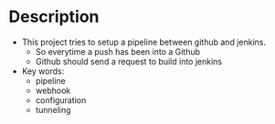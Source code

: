 # Description

- This project tries to setup a pipeline between github and jenkins.
  - So everytime a push has been into a Github
  - Github should send a request to build into jenkins
- Key words:
  - pipeline
  - webhook
  - configuration
  - tunneling
